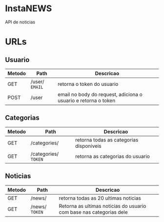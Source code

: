 # InstaNEWS

API de noticias


# URLs

## Usuario 

Metodo | Path | Descricao
--- | --- | ---
GET | /user/ `EMAIL` | retorna o token do usuario
POST| /user | email no body do request, adiciona o usuario e retorna o token


## Categorias

Metodo | Path | Descricao
--- | --- | ---
GET | /categories/| retorna todas as categorias disponiveis
GET | /categories/ `TOKEN` | retorna as categorias do usuario
 

## Noticias

Metodo | Path | Descricao
--- | --- | ---
GET | /news/| retorna todas as 20 ultimas noticias
GET | /news/ `TOKEN` | Retorna as ultimas noticias do usuario com base nas categorias dele
